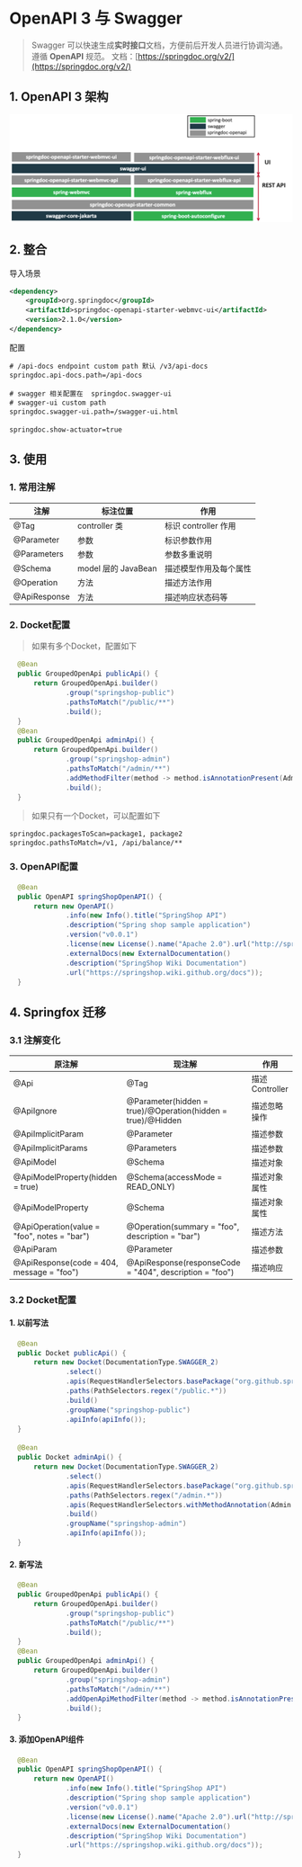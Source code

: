 # OpenAPI 3 与 Swagger
> Swagger 可以快速生成**实时接口**文档，方便前后开发人员进行协调沟通。遵循 **OpenAPI** 规范。
> 文档：[https://springdoc.org/v2/](https://springdoc.org/v2/)

## 1.  OpenAPI 3 架构
![image.png](./imgs/1681977849796-4b79ef53-8969-488d-aaa8-73fc333e8be7.png)

## 2. 整合
导入场景
```xml
<dependency>
    <groupId>org.springdoc</groupId>
    <artifactId>springdoc-openapi-starter-webmvc-ui</artifactId>
    <version>2.1.0</version>
</dependency>
```
配置
```properties
# /api-docs endpoint custom path 默认 /v3/api-docs
springdoc.api-docs.path=/api-docs

# swagger 相关配置在  springdoc.swagger-ui
# swagger-ui custom path
springdoc.swagger-ui.path=/swagger-ui.html

springdoc.show-actuator=true
```

## 3. 使用
### 1. 常用注解
| 注解         | 标注位置            | 作用                   |
| ------------ | ------------------- | ---------------------- |
| @Tag         | controller 类       | 标识 controller 作用   |
| @Parameter   | 参数                | 标识参数作用           |
| @Parameters  | 参数                | 参数多重说明           |
| @Schema      | model 层的 JavaBean | 描述模型作用及每个属性 |
| @Operation   | 方法                | 描述方法作用           |
| @ApiResponse | 方法                | 描述响应状态码等       |


### 2. Docket配置
> 如果有多个Docket，配置如下

```java
  @Bean
  public GroupedOpenApi publicApi() {
      return GroupedOpenApi.builder()
              .group("springshop-public")
              .pathsToMatch("/public/**")
              .build();
  }
  @Bean
  public GroupedOpenApi adminApi() {
      return GroupedOpenApi.builder()
              .group("springshop-admin")
              .pathsToMatch("/admin/**")
              .addMethodFilter(method -> method.isAnnotationPresent(Admin.class))
              .build();
  }
```

> 如果只有一个Docket，可以配置如下

```properties
springdoc.packagesToScan=package1, package2
springdoc.pathsToMatch=/v1, /api/balance/**
```

### 3. OpenAPI配置
```java
  @Bean
  public OpenAPI springShopOpenAPI() {
      return new OpenAPI()
              .info(new Info().title("SpringShop API")
              .description("Spring shop sample application")
              .version("v0.0.1")
              .license(new License().name("Apache 2.0").url("http://springdoc.org")))
              .externalDocs(new ExternalDocumentation()
              .description("SpringShop Wiki Documentation")
              .url("https://springshop.wiki.github.org/docs"));
  }
```
## 4. Springfox 迁移
### 3.1 注解变化
| 原注解     | 现注解                    | 作用           |
| ---------- | ------------------------- | -------------- |
| @Api       | @Tag                      | 描述Controller |
| @ApiIgnore | @Parameter(hidden = true)/@Operation(hidden = true)/@Hidden | 描述忽略操作 |
| @ApiImplicitParam | @Parameter | 描述参数 |
| @ApiImplicitParams  | @Parameters | 描述参数 |
| @ApiModel | @Schema | 描述对象 |
| @ApiModelProperty(hidden = true) | @Schema(accessMode = READ_ONLY) | 描述对象属性 |
| @ApiModelProperty | @Schema | 描述对象属性 |
| @ApiOperation(value = "foo", notes = "bar") | @Operation(summary = "foo", description = "bar") | 描述方法 |
| @ApiParam  | @Parameter | 描述参数 |
| @ApiResponse(code = 404, message = "foo")  | @ApiResponse(responseCode = "404", description = "foo") | 描述响应 |


### 3.2 Docket配置
#### 1. 以前写法
```java
  @Bean
  public Docket publicApi() {
      return new Docket(DocumentationType.SWAGGER_2)
              .select()
              .apis(RequestHandlerSelectors.basePackage("org.github.springshop.web.public"))
              .paths(PathSelectors.regex("/public.*"))
              .build()
              .groupName("springshop-public")
              .apiInfo(apiInfo());
  }

  @Bean
  public Docket adminApi() {
      return new Docket(DocumentationType.SWAGGER_2)
              .select()
              .apis(RequestHandlerSelectors.basePackage("org.github.springshop.web.admin"))
              .paths(PathSelectors.regex("/admin.*"))
              .apis(RequestHandlerSelectors.withMethodAnnotation(Admin.class))
              .build()
              .groupName("springshop-admin")
              .apiInfo(apiInfo());
  }
```
#### 2. 新写法
```java
  @Bean
  public GroupedOpenApi publicApi() {
      return GroupedOpenApi.builder()
              .group("springshop-public")
              .pathsToMatch("/public/**")
              .build();
  }
  @Bean
  public GroupedOpenApi adminApi() {
      return GroupedOpenApi.builder()
              .group("springshop-admin")
              .pathsToMatch("/admin/**")
              .addOpenApiMethodFilter(method -> method.isAnnotationPresent(Admin.class))
              .build();
  }
```
#### 3. 添加OpenAPI组件
```java
  @Bean
  public OpenAPI springShopOpenAPI() {
      return new OpenAPI()
              .info(new Info().title("SpringShop API")
              .description("Spring shop sample application")
              .version("v0.0.1")
              .license(new License().name("Apache 2.0").url("http://springdoc.org")))
              .externalDocs(new ExternalDocumentation()
              .description("SpringShop Wiki Documentation")
              .url("https://springshop.wiki.github.org/docs"));
  }
```

